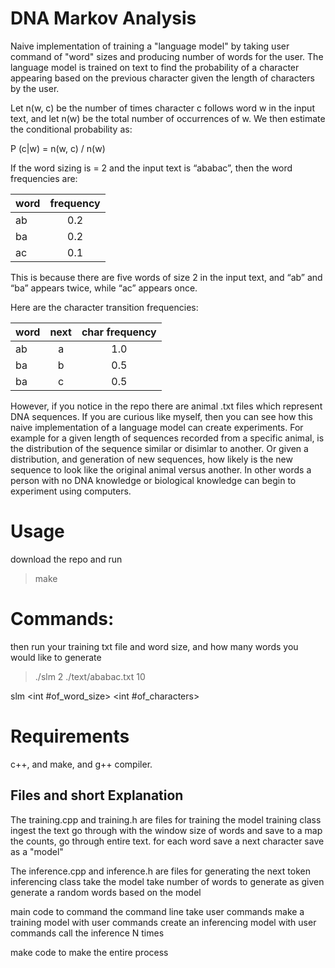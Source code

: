 # DNA Markov Analysis

Naive implementation of training a "language model" by taking user command of "word" sizes and producing number of words for the user. The language model is trained on text to find the probability of a character appearing based on the previous character given the length of characters by the user.

Let n(w, c) be the number of times character c follows word w in the input text,
and let n(w) be the total number of occurrences of w. We then estimate the
conditional probability as:

P (c|w) = n(w, c) / n(w)

If the word sizing is = 2 and the input text is “ababac”, then the word frequencies are:

|word    |frequency|
| ------ |:-------:|
|ab      |0.2|
|ba      |0.2|
|ac      |0.1|

This is because there are five words of size 2 in the input text, and “ab” and
“ba” appears twice, while “ac” appears once.

Here are the character transition frequencies:

|word    |next    |char frequency|
| ------ |:-------:|:-------:|
|ab      |a       |1.0|
|ba      |b       |0.5|
|ba      |c       |0.5|

However, if you notice in the repo there are animal .txt files which represent DNA sequences. If you are curious like myself, then you can see how this naive implementation of a language model can create experiments. For example for a given length of sequences recorded from a specific animal, is the distribution of the sequence similar or disimlar to another. Or given a distribution, and generation of new sequences, how likely is the new sequence to look like the original animal versus another. In other words a person with no DNA knowledge or biological knowledge can begin to experiment using computers.

# Usage
download the repo and run
>make

# Commands: 
then run your training txt file and word size, and how many words you would like to generate
>./slm 2 ./text/ababac.txt 10

slm <int #of_word_size> <string filename.txt> <int #of_characters>

# Requirements
c++, and make, and g++ compiler.

## Files and short Explanation

The training.cpp and training.h are files for training the model
training class
    ingest the text
    go through with the window size of words and save to a map the counts, go through entire text.
    for each word save a next character
    save as a "model"

The inference.cpp and inference.h are files for generating the next token
inferencing class
    take the model
    take number of words to generate as given
    generate a random words based on the model

main code to command the command line
    take user commands
    make a training model with user commands
    create an inferencing model with user commands
    call the inference N times

make code to make the entire process